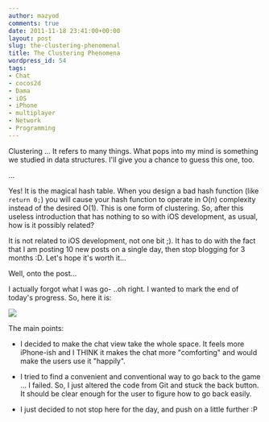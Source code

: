 ```yaml
---
author: mazyod
comments: true
date: 2011-11-18 23:41:00+00:00
layout: post
slug: the-clustering-phenomenal
title: The Clustering Phenomena
wordpress_id: 54
tags:
- Chat
- cocos2d
- Dama
- iOS
- iPhone
- multiplayer
- Network
- Programming
---
```


Clustering ... It refers to many things. What pops into my mind is something we studied in data structures. I'll give you a chance to guess this one, too.

...

Yes! It is the magical hash table. When you design a bad hash function (like `return 0;`) you will cause your hash function to operate in O(n) complexity instead of the desired O(1). This is one form of clustering. So, after this useless introduction that has nothing to so with iOS development, as usual, how is it possibly related?

It is not related to iOS development, not one bit ;). It has to do with the fact that I am posting 10 new posts on a single day, then stop blogging for 3 months :D. Let's hope it's worth it...

Well, onto the post...

I actually forgot what I was go- ..oh right. I wanted to mark the end of today's progress. So, here it is:

[![](http://mazyod.files.wordpress.com/2011/11/screen-shot-2011-11-19-at-2-25-46-am.png)](http://mazyod.files.wordpress.com/2011/11/screen-shot-2011-11-19-at-2-25-46-am.png)

The main points:
	
  * I decided to make the chat view take the whole space. It feels more iPhone-ish and I THINK it makes the chat more "comforting" and would make the users use it "happily".

	
  * I tried to find a convenient and conventional way to go back to the game ... I failed. So, I just altered the code from Git and stuck the back button. It should be clear enough for the user to figure how to go back easily.

	
  * I just decided to not stop here for the day, and push on a little further :P


